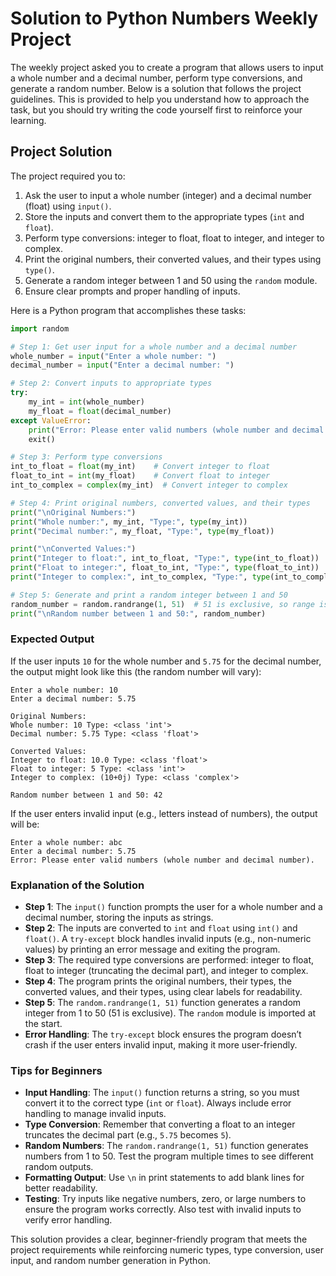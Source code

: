 # Solution to Python Numbers Weekly Project

The weekly project asked you to create a program that allows users to input a whole number and a decimal number, perform type conversions, and generate a random number. Below is a solution that follows the project guidelines. This is provided to help you understand how to approach the task, but you should try writing the code yourself first to reinforce your learning.

## Project Solution

The project required you to:
1. Ask the user to input a whole number (integer) and a decimal number (float) using `input()`.
2. Store the inputs and convert them to the appropriate types (`int` and `float`).
3. Perform type conversions: integer to float, float to integer, and integer to complex.
4. Print the original numbers, their converted values, and their types using `type()`.
5. Generate a random integer between 1 and 50 using the `random` module.
6. Ensure clear prompts and proper handling of inputs.

Here is a Python program that accomplishes these tasks:

```python
import random

# Step 1: Get user input for a whole number and a decimal number
whole_number = input("Enter a whole number: ")
decimal_number = input("Enter a decimal number: ")

# Step 2: Convert inputs to appropriate types
try:
    my_int = int(whole_number)
    my_float = float(decimal_number)
except ValueError:
    print("Error: Please enter valid numbers (whole number and decimal number).")
    exit()

# Step 3: Perform type conversions
int_to_float = float(my_int)    # Convert integer to float
float_to_int = int(my_float)    # Convert float to integer
int_to_complex = complex(my_int)  # Convert integer to complex

# Step 4: Print original numbers, converted values, and their types
print("\nOriginal Numbers:")
print("Whole number:", my_int, "Type:", type(my_int))
print("Decimal number:", my_float, "Type:", type(my_float))

print("\nConverted Values:")
print("Integer to float:", int_to_float, "Type:", type(int_to_float))
print("Float to integer:", float_to_int, "Type:", type(float_to_int))
print("Integer to complex:", int_to_complex, "Type:", type(int_to_complex))

# Step 5: Generate and print a random integer between 1 and 50
random_number = random.randrange(1, 51)  # 51 is exclusive, so range is 1 to 50
print("\nRandom number between 1 and 50:", random_number)
```

### Expected Output
If the user inputs `10` for the whole number and `5.75` for the decimal number, the output might look like this (the random number will vary):
```
Enter a whole number: 10
Enter a decimal number: 5.75

Original Numbers:
Whole number: 10 Type: <class 'int'>
Decimal number: 5.75 Type: <class 'float'>

Converted Values:
Integer to float: 10.0 Type: <class 'float'>
Float to integer: 5 Type: <class 'int'>
Integer to complex: (10+0j) Type: <class 'complex'>

Random number between 1 and 50: 42
```

If the user enters invalid input (e.g., letters instead of numbers), the output will be:
```
Enter a whole number: abc
Enter a decimal number: 5.75
Error: Please enter valid numbers (whole number and decimal number).
```

### Explanation of the Solution
- **Step 1**: The `input()` function prompts the user for a whole number and a decimal number, storing the inputs as strings.
- **Step 2**: The inputs are converted to `int` and `float` using `int()` and `float()`. A `try-except` block handles invalid inputs (e.g., non-numeric values) by printing an error message and exiting the program.
- **Step 3**: The required type conversions are performed: integer to float, float to integer (truncating the decimal part), and integer to complex.
- **Step 4**: The program prints the original numbers, their types, the converted values, and their types, using clear labels for readability.
- **Step 5**: The `random.randrange(1, 51)` function generates a random integer from 1 to 50 (51 is exclusive). The `random` module is imported at the start.
- **Error Handling**: The `try-except` block ensures the program doesn’t crash if the user enters invalid input, making it more user-friendly.

### Tips for Beginners
- **Input Handling**: The `input()` function returns a string, so you must convert it to the correct type (`int` or `float`). Always include error handling to manage invalid inputs.
- **Type Conversion**: Remember that converting a float to an integer truncates the decimal part (e.g., `5.75` becomes `5`).
- **Random Numbers**: The `random.randrange(1, 51)` function generates numbers from 1 to 50. Test the program multiple times to see different random outputs.
- **Formatting Output**: Use `\n` in print statements to add blank lines for better readability.
- **Testing**: Try inputs like negative numbers, zero, or large numbers to ensure the program works correctly. Also test with invalid inputs to verify error handling.

This solution provides a clear, beginner-friendly program that meets the project requirements while reinforcing numeric types, type conversion, user input, and random number generation in Python.